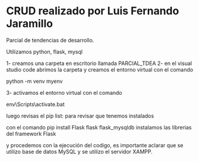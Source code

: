 # CRUD realizado por Luis Fernando Jaramillo
Parcial de tendencias de desarrollo.

Utilizamos python, flask, mysql

1- creamos una carpeta en escritorio llamada PARCIAL_TDEA
2- en el visual studio code abrimos la carpeta y creamos el entorno virtual con el comando

python -m venv myenv  

3- activamos el entorno virtual con el comando

 env\Scripts\activate.bat


luego revisas el pip list: para revisar que tenemos instalados 

con el comando pip install Flask flask flask_mysqldb instalamos las librerias del framework Flask

y procedemos con la ejecución del codigo, es importante aclarar que se utilizo base de datos MySQL y se utilizo el servidor XAMPP.
